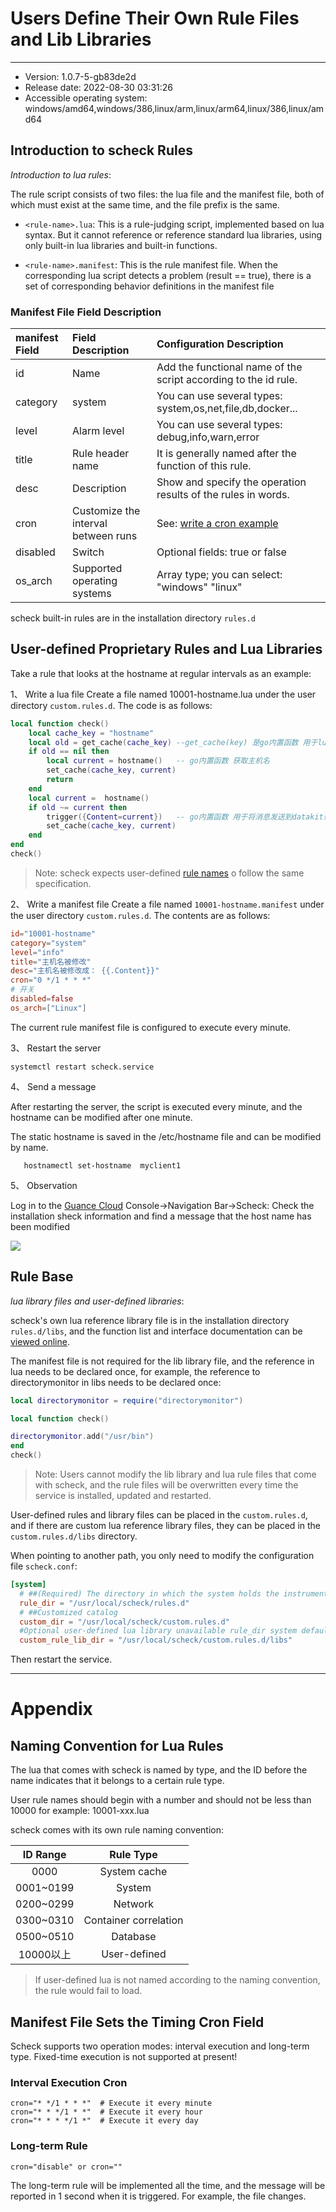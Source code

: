 # Users Define Their Own Rule Files and Lib Libraries
---

- Version: 1.0.7-5-gb83de2d
- Release date: 2022-08-30 03:31:26
- Accessible operating system: windows/amd64,windows/386,linux/arm,linux/arm64,linux/386,linux/amd64

## Introduction to scheck Rules
*Introduction to lua rules*:

The rule script consists of two files: the lua file and the manifest file, both of which must exist at the same time, and the file prefix is the same.

- `<rule-name>.lua`: This is a rule-judging script, implemented based on lua syntax. But it cannot reference or reference standard lua libraries, using only built-in lua libraries and built-in functions.

- `<rule-name>.manifest`: This is the rule manifest file. When the corresponding lua script detects a problem (result == true), there is a set of corresponding behavior definitions in the manifest file

### Manifest File Field Description

| manifest Field | Field Description | Configuration Description |
| :--- | :---- | :---- |
| id | Name | Add the functional name of the script according to the id rule. |
| category | system | You can use several types: system,os,net,file,db,docker... |
| level | Alarm level | You can use several types: debug,info,warn,error |
| title | Rule header name | It is generally named after the function of this rule. |
| desc | Description | Show and specify the operation results of the rules in words. |
| cron | Customize the interval between runs | See: [write a cron example](#编写cron) |
| disabled | Switch | Optional fields: true or false |
| os_arch | Supported operating systems | Array type; you can select: "windows" "linux" |


 scheck built-in rules are in the installation directory `rules.d`

## User-defined Proprietary Rules and Lua Libraries
Take a rule that looks at the hostname at regular intervals as an example:

1、 Write a lua file
Create a file named 10001-hostname.lua under the user directory `custom.rules.d`. The code is as follows:
``` lua
local function check()
    local cache_key = "hostname"
    local old = get_cache(cache_key) --get_cache(key) 是go内置函数 用于lua脚本缓存，搭配set_cache(cache_key, current)使用
    if old == nil then
        local current = hostname()   -- go内置函数 获取主机名
        set_cache(cache_key, current)
        return
    end
    local current =  hostname()
    if old ~= current then
        trigger({Content=current})   -- go内置函数 用于将消息发送到datakit或者本机日志中
        set_cache(cache_key, current)
    end
end
check()
```

> Note: scheck expects user-defined [rule names](#lua规则命名规范) o follow the same specification.

2、 Write a manifest file
Create a file named `10001-hostname.manifest` under the user directory `custom.rules.d`. The contents are as follows:

``` toml
id="10001-hostname"
category="system"
level="info"
title="主机名被修改"
desc="主机名被修改成： {{.Content}}"
cron="0 */1 * * *"
# 开关
disabled=false
os_arch=["Linux"]

```

The current rule manifest file is configured to execute every minute.


3、 Restart the server

```shell
systemctl restart scheck.service
```

4、 Send a message

After restarting the server, the script is executed every minute, and the hostname can be modified after one minute.

The static hostname is saved in the /etc/hostname file and can be modified by name.

``` shell
   hostnamectl set-hostname  myclient1
```

5、 Observation

Log in to the [Guance Cloud](https://www.guance.com) Console->Navigation Bar->Scheck: Check the installation sheck information and find a message that the host name has been modified

   ![](img/image-hostname.png)


## Rule Base
*lua library files and user-defined libraries*:

scheck's own lua reference library file is in the installation directory `rules.d/libs`, and the function list and interface documentation can be [viewed online](../scheck/funcs.md).

The manifest file is not required for the lib library file, and the reference in lua needs to be declared once, for example, the reference to directorymonitor in libs needs to be declared once:

```lua
local directorymonitor = require("directorymonitor")

local function check()

directorymonitor.add("/usr/bin")
end
check()
```

> Note: Users cannot modify the lib library and lua rule files that come with scheck, and the rule files will be overwritten every time the service is installed, updated and restarted.


User-defined rules and library files can be placed in the `custom.rules.d`, and if there are custom lua reference library files, they can be placed in the `custom.rules.d/libs` directory.

When pointing to another path, you only need to modify the configuration file `scheck.conf`:

``` toml
[system]
  # ##(Required) The directory in which the system holds the instrumentation scripts
  rule_dir = "/usr/local/scheck/rules.d"
  # ##Customized catalog
  custom_dir = "/usr/local/scheck/custom.rules.d"
  #Optional user-defined lua library unavailable rule_dir system defaults to libs in user directory
  custom_rule_lib_dir = "/usr/local/scheck/custom.rules.d/libs"
```
Then restart the service.

-------------------
# Appendix

## Naming Convention for Lua Rules

The lua that comes with scheck is named by type, and the ID before the name indicates that it belongs to a certain rule type.

User rule names should begin with a number and should not be less than 10000 for example: 10001-xxx.lua

scheck comes with its own rule naming convention:

| ID Range | Rule Type |
| :---: | :----: |
| 0000 | System cache |
| 0001~0199 | System |
| 0200~0299 | Network |
| 0300~0310 | Container correlation |
| 0500~0510 | Database |
| 10000以上 | User-defined |

> If user-defined lua is not named according to the naming convention, the rule would fail to load.

## Manifest File Sets the Timing Cron Field
Scheck supports two operation modes: interval execution and long-term type. Fixed-time execution is not supported at present!

### Interval Execution Cron
```shell
cron="* */1 * * *"  # Execute it every minute
cron="* * */1 * *"  # Execute it every hour
cron="* * * */1 *"  # Execute it every day
```
### Long-term Rule

```shell
cron="disable" or cron=""  
```

The long-term rule will be implemented all the time, and the message will be reported in 1 second when it is triggered. For example, the file changes.
